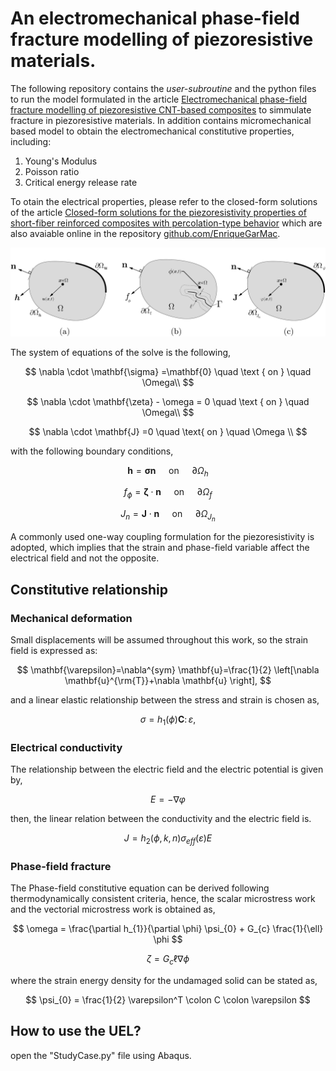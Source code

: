 # An electromechanical phase-field fracture modelling of piezoresistive materials.

The following repository contains the *user-subroutine* and the python files to run the model formulated in the article [Electromechanical phase-field fracture modelling of piezoresistive CNT-based composites](https://doi.org/10.1016/j.cma.2023.115941) to simmulate fracture in piezoresistive materials. In addition contains micromechanical based model to obtain the electromechanical constitutive properties, including:
1. Young's Modulus
2. Poisson ratio
3. Critical energy release rate

To otain the electrical properties, please refer to the closed-form solutions of the article [Closed-form solutions for the piezoresistivity properties of short-fiber reinforced composites with percolation-type behavior](https://doi.org/10.1016/j.carbon.2021.08.083) which are also avaiable online in the repository [github.com/EnriqueGarMac](https://github.com/EnriqueGarMac/Analytical_Piezoresistivity).



![](Fig_diagram.jpg?raw=true)


The system of equations of the solve is the following,

$$
\nabla \cdot \mathbf{\sigma} =\mathbf{0} \quad \text { on } \quad \Omega\\
$$

$$
\nabla \cdot \mathbf{\zeta} - \omega = 0 \quad \text { on } \quad \Omega\\
$$

$$
\nabla \cdot  \mathbf{J} =0 \quad \text{ on } \quad \Omega \\
$$

with the following boundary conditions,

$$
\mathbf{h} =\mathbf{\sigma}  \mathbf{n} \quad \text { on } \quad \partial \Omega_{h}
$$

$$
f_{\phi} = \mathbf{\zeta} \cdot \mathbf{n} \quad \text { on } \quad \partial \Omega_{f}
$$

$$
J_{n} =\mathbf{J} \cdot \mathbf{n} \quad \text{ on } \quad \partial \Omega_{ J_{n} } 
$$


A commonly used one-way coupling formulation for the piezoresistivity is adopted, which implies that the strain and phase-field variable affect the electrical field and not the opposite.
## Constitutive relationship
### Mechanical deformation
Small displacements  will be assumed throughout this work, so the strain field is expressed as:

$$
    \mathbf{\varepsilon}=\nabla^{sym} \mathbf{u}=\frac{1}{2} \left[\nabla \mathbf{u}^{\rm{T}}+\nabla \mathbf{u} \right],
$$


and a linear elastic relationship between the stress and strain is chosen as,

$$
\sigma=h_{1}(\phi)\mathbf{C} \colon \varepsilon,
$$

### Electrical conductivity

The relationship between the electric field and the electric potential is given by,

$$
E = -\nabla \varphi
$$

then, the linear relation between the conductivity and the electric field is.

$$
J = h_{2}(\phi,k,n) \sigma_{eff}(\varepsilon) E
$$

### Phase-field fracture

The Phase-field constitutive equation can be derived following thermodynamically consistent criteria, hence, the scalar microstress work  and the vectorial microstress work is obtained as,

$$
\omega =  \frac{\partial h_{1}}{\partial \phi} \psi_{0} + G_{c} \frac{1}{\ell} \phi
$$


$$
\zeta = G_{c} \ell \nabla \phi
$$

where the strain energy density for the undamaged solid can be stated as,


$$
\psi_{0} = \frac{1}{2} \varepsilon^T \colon C \colon \varepsilon
$$


## How to use the UEL?

open the "StudyCase.py" file using Abaqus.



